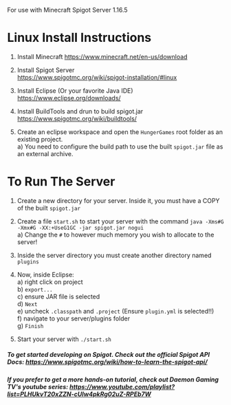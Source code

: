 For use with Minecraft Spigot Server 1.16.5

# Linux Install Instructions

1. Install Minecraft 
  https://www.minecraft.net/en-us/download  
2. Install Spigot Server  
  https://www.spigotmc.org/wiki/spigot-installation/#linux  
3. Install Eclipse (Or your favorite Java IDE)  
  https://www.eclipse.org/downloads/  
4. Install BuildTools and drun to build spigot.jar  
  https://www.spigotmc.org/wiki/buildtools/ 
  
5. Create an eclipse workspace and open the `HungerGames` root folder as an existing project.    
    a) You need to configure the build path to use the built `spigot.jar` file as an external archive. 

# To Run The Server  
1. Create a new directory for your server. Inside it, you must have a COPY of the built `spigot.jar`    
2. Create a file `start.sh` to start your server with the command `java -Xms#G -Xmx#G -XX:+UseG1GC -jar spigot.jar nogui`    
    a) Change the `#` to however much memory you wish to allocate to the server!    
  
3. Inside the server directory you must create another directory named `plugins`    
4. Now, inside Eclipse:     
    a) right click on project    
    b) `export...`    
    c) ensure JAR file is selected    
    d) `Next`    
    e) uncheck `.classpath` and `.project` (Ensure `plugin.yml` is selected!!)    
    f) navigate to your server/plugins folder    
    g) `Finish`    
5. Start your server with `./start.sh`
    
##### To get started developing on Spigot. Check out the official Spigot API Docs: https://www.spigotmc.org/wiki/how-to-learn-the-spigot-api/
##### If you prefer to get a more hands-on tutorial, check out Daemon Gaming TV's youtube series: https://www.youtube.com/playlist?list=PLHUkvT20xZZN-cUIw4pkRg02uZ-RPEb7W
